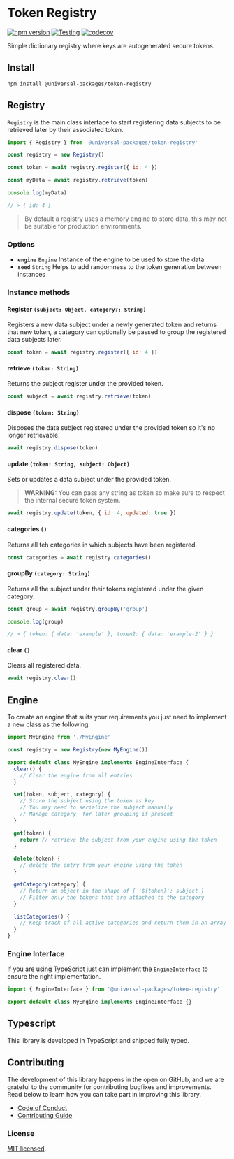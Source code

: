 # Token Registry

[![npm version](https://badge.fury.io/js/@universal-packages%2Ftoken-registry.svg)](https://www.npmjs.com/package/@universal-packages/token-registry)
[![Testing](https://github.com/universal-packages/universal-token-registry/actions/workflows/testing.yml/badge.svg)](https://github.com/universal-packages/universal-token-registry/actions/workflows/testing.yml)
[![codecov](https://codecov.io/gh/universal-packages/universal-token-registry/branch/main/graph/badge.svg?token=CXPJSN8IGL)](https://codecov.io/gh/universal-packages/universal-token-registry)

Simple dictionary registry where keys are autogenerated secure tokens.

## Install

```shell
npm install @universal-packages/token-registry
```

## Registry

`Registry` is the main class interface to start registering data subjects to be retrieved later by their associated token.

```js
import { Registry } from '@universal-packages/token-registry'

const registry = new Registry()

const token = await registry.register({ id: 4 })

const myData = await registry.retrieve(token)

console.log(myData)

// > { id: 4 }
```

> By default a registry uses a memory engine to store data, this may not be suitable for production environments.

### Options

- **`engine`** `Engine`
  Instance of the engine to be used to store the data
- **`seed`** `String`
  Helps to add randomness to the token generation between instances

### Instance methods
#### Register `(subject: Object, category?: String)`

Registers a new data subject under a newly generated token and returns that new token, a category can optionally be passed to group the registered data subjects later.

```js
const token = await registry.register({ id: 4 })
```

#### retrieve `(token: String)`

Returns the subject register under the provided token.

```js
const subject = await registry.retrieve(token)
```

#### dispose `(token: String)`

Disposes the data subject registered under the provided token so it's no longer retrievable.

```js
await registry.dispose(token)
```

#### update `(token: String, subject: Object)`

Sets or updates a data subject under the provided token.

> **WARNING:** You can pass any string as token so make sure to respect the internal secure token system.

```js
await registry.update(token, { id: 4, updated: true })
```

#### categories `()`

Returns all teh categories in which subjects have been registered.

```js
const categories = await registry.categories()
```

#### groupBy `(category: String)`

Returns all the subject under their tokens registered under the given category.

```js
const group = await registry.groupBy('group')

console.log(group)

// > { token: { data: 'example' }, token2: { data: 'example-2' } }
```

#### clear `()`

Clears all registered data.

```js
await registry.clear()
```

## Engine

To create an engine that suits your requirements you just need to implement a new class as the following:

```js
import MyEngine from './MyEngine'

const registry = new Registry(new MyEngine())
```

```js
export default class MyEngine implements EngineInterface {
  clear() {
    // Clear the engine from all entries
  }

  set(token, subject, category) {
    // Store the subject using the token as key
    // You may need to serialize the subject manually
    // Manage category  for later grouping if present
  }

  get(token) {
    return // retrieve the subject from your engine using the token
  }

  delete(token) {
    // delete the entry from your engine using the token
  }

  getCategory(category) {
    // Return an object in the shape of { '${token}': subject }
    // Filter only the tokens that are attached to the category
  }

  listCategories() {
    // Keep track of all active categories and return them in an array
  }
}
```

### Engine Interface

If you are using TypeScript just can implement the `EngineInterface` to ensure the right implementation.

```ts
import { EngineInterface } from '@universal-packages/token-registry'

export default class MyEngine implements EngineInterface {}
```

## Typescript

This library is developed in TypeScript and shipped fully typed.

## Contributing

The development of this library happens in the open on GitHub, and we are grateful to the community for contributing bugfixes and improvements. Read below to learn how you can take part in improving this library.

- [Code of Conduct](./CODE_OF_CONDUCT.md)
- [Contributing Guide](./CONTRIBUTING.md)

### License

[MIT licensed](./LICENSE).
